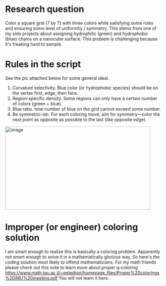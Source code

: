 # Research question
Color a square grid (7 by 7) with three colors while satisfying some rules and ensuring some level of uniformity / symmetry. This stems from one of my side projects about assigning hydrophilic (green) and hydrophobic (blue) chains on a nanocube surface. 
This problem is challenging because it's freaking hard to sample.
# Rules in the script
See the pic attached below for some general ideal.
1. Curvature selectivity. Blue color (or hydrophobic species) should be on the vertex first, edge, then face.
2. Region-specific density. Some regions can only have a certain number of colors (green + blue).
3. Blue ratio. total number of blue on the grid cannot exceed some number.
4. Be symmetric-ish. For each coloring move, aim for symmetry—color the next point as opposite as possible to the last (like opposite edge).
<img width="468" height="267" alt="image" src="https://github.com/user-attachments/assets/0705a32d-91d0-41be-9b08-068b2835f114" />

# Improper (or engineer) coloring solution
I am smart enough to realize this is basically a coloring problem. Apparently not smart enough to solve it in a mathematically glorious way. So here's the coding solution most likely to offend mathematicians. 
For my math friends please check out this note to learn more about proper q-coloring https://www.math.tau.ac.il/~peledron/homepage_files/Proper%20colorings%20IMU%20meeting.pdf
You will not learn it here.
